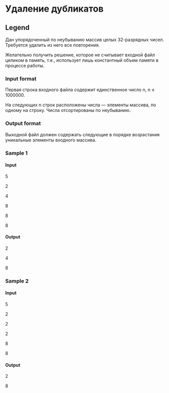 # Удаление дубликатов
## Legend

Дан упорядоченный по неубыванию массив целых 32-разрядных чисел. Требуется удалить из него все повторения.

Желательно получить решение, которое не считывает входной файл целиком в память, т.е., использует лишь константный объем памяти в процессе работы.
### Input format

Первая строка входного файла содержит единственное число n, n ≤ 1000000.

На следующих n строк расположены числа — элементы массива, по одному на строку. Числа отсортированы по неубыванию.
### Output format

Выходной файл должен содержать следующие в порядке возрастания уникальные элементы входного массива.
### Sample 1 
#### Input
5

2

4

8

8

8

#### Output
2

4

8

### Sample 2
#### Input
5

2

2

2

8

8
#### Output
2

8
